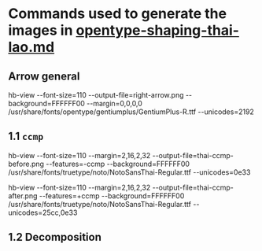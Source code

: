 # Commands used to generate the images in [opentype-shaping-thai-lao.md](../../opentype-shaping-thai-lao.md)

## Arrow general

hb-view --font-size=110 --output-file=right-arrow.png --background=FFFFFF00 --margin=0,0,0,0 /usr/share/fonts/opentype/gentiumplus/GentiumPlus-R.ttf --unicodes=2192

## 1.1 `ccmp`

hb-view --font-size=110 --margin=2,16,2,32 --output-file=thai-ccmp-before.png --features=-ccmp --background=FFFFFF00 /usr/share/fonts/truetype/noto/NotoSansThai-Regular.ttf --unicodes=0e33

hb-view --font-size=110 --margin=2,16,2,32 --output-file=thai-ccmp-after.png --features=+ccmp --background=FFFFFF00 /usr/share/fonts/truetype/noto/NotoSansThai-Regular.ttf --unicodes=25cc,0e33


## 1.2 Decomposition






































